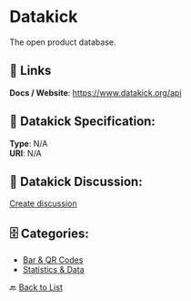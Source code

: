 # Datakick


The open product database.

##  🔗 Links
**Docs / Website**: https://www.datakick.org/api

## 🧬 Datakick Specification:
**Type**: N/A  
**URI**: N/A

## 💬 Datakick Discussion:
[Create discussion](https://github.com/apis-list/apis-list/discussions/new)

## 🗄️ Categories:
- [Bar & QR Codes](https://github.com/apis-list/apis-list#bar--qr-codes-)
- [Statistics & Data](https://github.com/apis-list/apis-list#statistics--data-)




🔙 [Back to List](https://github.com/apis-list/apis-list)
